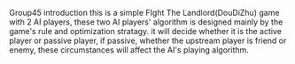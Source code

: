 Group45 introduction
 this is a simple FIght The Landlord(DouDiZhu) game with 2 AI players, these two AI players' algorithm is designed mainly by the game's rule and optimization stratagy. it will decide whether it is the active player or passive player, if passive, whether the upstream player is friend or enemy, these circumstances will affect the AI's playing algorithm.

